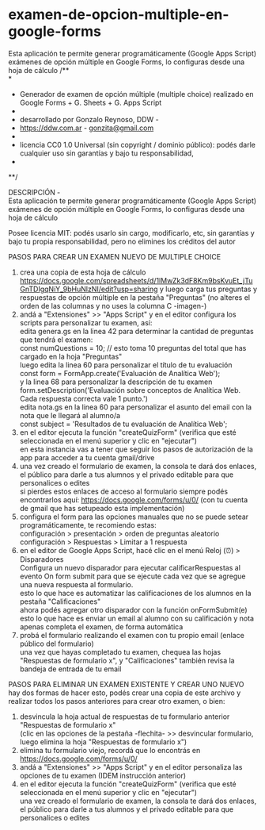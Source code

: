 # examen-de-opcion-multiple-en-google-forms
Esta aplicación te permite generar programáticamente (Google Apps Script) exámenes de opción múltiple en Google Forms, lo configuras desde una hoja de cálculo
/**										
*										
* Generador de examen de opción múltiple (multiple choice) realizado en Google Forms + G. Sheets + G. Apps Script										
*										
* desarrollado por Gonzalo Reynoso, DDW -										
* https://ddw.com.ar - gonzita@gmail.com										
*										
* licencia CC0 1.0 Universal (sin copyright / dominio público): podés darle cualquier uso sin garantías y bajo tu responsabilidad,										
*										
**/										
										
DESCRIPCIÓN - 										
Esta aplicación te permite generar programáticamente (Google Apps Script) exámenes de opción múltiple en Google Forms, lo configuras desde una hoja de cálculo										
										
Posee licencia MIT: podés usarlo sin cargo, modificarlo, etc, sin garantías y bajo tu propia responsabilidad, pero no elimines los créditos del autor										
										
PASOS PARA CREAR UN EXAMEN NUEVO DE MULTIPLE CHOICE								
1) crea una copia de esta hoja de cálculo https://docs.google.com/spreadsheets/d/1lMwZk3dF8Km9bsKvuEt_jTuGnTDIgqNiY_9bHuNlzNI/edit?usp=sharing y luego carga tus preguntas y respuestas de opción múltiple en la pestaña "Preguntas" (no alteres el orden de las columnas y no uses la columna C -imagen-)									
2) andá a "Extensiones" >> "Apps Script" y en el editor configura los scripts para personalizar tu examen, así:										
	edita genera.gs en la linea 42 para determinar la cantidad de preguntas que tendrá el examen:									
	const numQuestions = 10; // esto toma 10 preguntas del total que has cargado en la hoja "Preguntas"									
	luego edita la linea 60 para personalizar el título de tu evaluación									
	const form = FormApp.create('Evaluación de Analítica Web');									
	y la linea 68 para personalizar la descripción de tu examen									
	form.setDescription('Evaluación sobre conceptos de Analítica Web. Cada respuesta correcta vale 1 punto.')									
	edita nota.gs en la linea 60 para personalizar el asunto del email con la nota que le llegará al alumno/a									
	const subject = 'Resultados de tu evaluación de Analítica Web';									
3) en el editor ejecuta la función "createQuizForm" (verifica que esté seleccionada en el menú superior y clic en "ejecutar")										
en esta instancia vas a tener que seguir los pasos de autorización de la app para acceder a tu cuenta gmail/drive										
4) una vez creado el formulario de examen, la consola te dará dos enlaces, el público para darle a tus alumnos y el privado editable para que personalices o edites										
si pierdes estos enlaces de acceso al formulario siempre podés encontrarlos aquí: https://docs.google.com/forms/u/0/ (con tu cuenta de gmail que has setupeado esta implementación)										
5) configura el form para las opciones manuales que no se puede setear programáticamente, te recomiendo estas:										
	configuración > presentación > orden de preguntas aleatorio									
	configuración > Respuestas > Limitar a 1 respuesta									
6) en el editor de Google Apps Script, hacé clic en el menú Reloj (⏰) > Disparadores										
Configura un nuevo disparador para ejecutar calificarRespuestas al evento On form submit para que se ejecute cada vez que se agregue una nueva respuesta al formulario.										
esto lo que hace es automatizar las calificaciones de los alumnos en la pestaña "Calificaciones"										
ahora podés agregar otro disparador con la función  onFormSubmit(e)										
esto lo que hace es enviar un email al alumno con su calificación y nota apenas completa el examen, de forma automática										
7) probá el formulario realizando el examen con tu propio email (enlace público del formulario)										
una vez que hayas completado tu examen, chequea las hojas "Respuestas de formulario x", y "Calificaciones" también revisa la bandeja de entrada de tu email										
										
PASOS PARA ELIMINAR UN EXAMEN EXISTENTE Y CREAR UNO NUEVO									
hay dos formas de hacer esto, podés crear una copia de este archivo y realizar todos los pasos anteriores para crear otro examen, o bien:										
1) desvincula la hoja actual de respuestas de tu formulario anterior "Respuestas de formulario x"										
(clic en las opciones de la pestaña -flechita- >> desvincular formulario, luego elimina la hoja  "Respuestas de formulario x")										
2) elimina tu formulario viejo, recordá que lo encontrás en https://docs.google.com/forms/u/0/										
3) andá a "Extensiones" >> "Apps Script" y en el editor personaliza las opciones de tu examen (IDEM instrucción anterior)										
4) en el editor ejecuta la función "createQuizForm" (verifica que esté seleccionada en el menú superior y clic en "ejecutar")										
una vez creado el formulario de examen, la consola te dará dos enlaces, el público para darle a tus alumnos y el privado editable para que personalices o edites										
										
